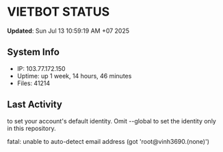 # VIETBOT STATUS
**Updated**: Sun Jul 13 10:59:19 AM +07 2025

## System Info
- IP: 103.77.172.150
- Uptime: up 1 week, 14 hours, 46 minutes
- Files: 41214

## Last Activity

to set your account's default identity.
Omit --global to set the identity only in this repository.

fatal: unable to auto-detect email address (got 'root@vinh3690.(none)')
